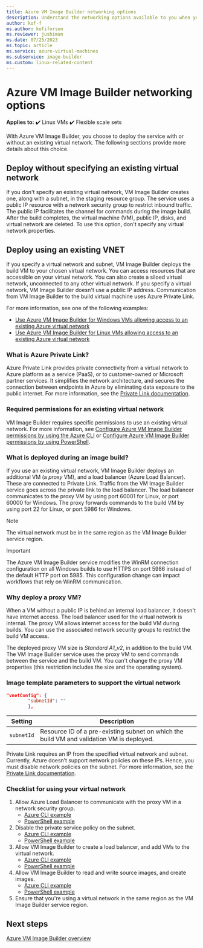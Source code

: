 ```yaml
---
title: Azure VM Image Builder networking options
description: Understand the networking options available to you when you deploy the Azure VM Image Builder service.
author: kof-f
ms.author: kofiforson
ms.reviewer: jushiman
ms.date: 07/25/2023
ms.topic: article
ms.service: azure-virtual-machines
ms.subservice: image-builder
ms.custom: linux-related-content
---
```


# Azure VM Image Builder networking options

**Applies to:** :heavy_check_mark: Linux VMs :heavy_check_mark: Flexible scale sets 

With Azure VM Image Builder, you choose to deploy the service with or without an existing virtual network. The following sections provide more details about this choice.

## Deploy without specifying an existing virtual network

If you don't specify an existing virtual network, VM Image Builder creates one, along with a subnet, in the staging resource group. The service uses a public IP resource with a network security group to restrict inbound traffic. The public IP facilitates the channel for commands during the image build. After the build completes, the virtual machine (VM), public IP, disks, and virtual network are deleted. To use this option, don't specify any virtual network properties.

## Deploy using an existing VNET

If you specify a virtual network and subnet, VM Image Builder deploys the build VM to your chosen virtual network. You can access resources that are accessible on your virtual network. You can also create a siloed virtual network, unconnected to any other virtual network. If you specify a virtual network, VM Image Builder doesn't use a public IP address. Communication from VM Image Builder to the build virtual machine uses Azure Private Link.

For more information, see one of the following examples:

* [Use Azure VM Image Builder for Windows VMs allowing access to an existing Azure virtual network](../windows/image-builder-vnet.md)
* [Use Azure VM Image Builder for Linux VMs allowing access to an existing Azure virtual network](image-builder-vnet.md)

### What is Azure Private Link?

Azure Private Link provides private connectivity from a virtual network to Azure platform as a service (PaaS), or to customer-owned or Microsoft partner services. It simplifies the network architecture, and secures the connection between endpoints in Azure by eliminating data exposure to the public internet. For more information, see the [Private Link documentation](../../private-link/index.yml).

### Required permissions for an existing virtual network

VM Image Builder requires specific permissions to use an existing virtual network. For more information, see [Configure Azure VM Image Builder permissions by using the Azure CLI](image-builder-permissions-cli.md) or [Configure Azure VM Image Builder permissions by using PowerShell](image-builder-permissions-powershell.md).

### What is deployed during an image build?

If you use an existing virtual network, VM Image Builder deploys an additional VM (a *proxy* VM), and a load balancer (Azure Load Balancer). These are connected to Private Link. Traffic from the VM Image Builder service goes across the private link to the load balancer. The load balancer communicates to the proxy VM by using port 60001 for Linux, or port 60000 for Windows. The proxy forwards commands to the build VM by using port 22 for Linux, or port 5986 for Windows.

> [!NOTE]
> The virtual network must be in the same region as the VM Image Builder service region.
> 

> [!IMPORTANT]
> The Azure VM Image Builder service modifies the WinRM connection configuration on all Windows builds to use HTTPS on port 5986 instead of the default HTTP port on 5985. This configuration change can impact workflows that rely on WinRM communication.

### Why deploy a proxy VM?

When a VM without a public IP is behind an internal load balancer, it doesn't have internet access. The load balancer used for the virtual network is internal. The proxy VM allows internet access for the build VM during builds. You can use the associated network security groups to restrict the build VM access.

The deployed proxy VM size is *Standard A1_v2*, in addition to the build VM. The VM Image Builder service uses the proxy VM to send commands between the service and the build VM. You can't change the proxy VM properties (this restriction includes the size and the operating system).

### Image template parameters to support the virtual network

```json
"vnetConfig": {
        "subnetId": ""
        },
```

| Setting | Description |
|---------|---------|
| `subnetId` | Resource ID of a pre-existing subnet on which the build VM and validation VM is deployed. |

Private Link requires an IP from the specified virtual network and subnet. Currently, Azure doesn’t support network policies on these IPs. Hence, you must disable network policies on the subnet. For more information, see the [Private Link documentation](../../private-link/index.yml).

### Checklist for using your virtual network

1. Allow Azure Load Balancer to communicate with the proxy VM in a network security group.
    * [Azure CLI example](image-builder-vnet.md#add-an-nsg-rule)
    * [PowerShell example](../windows/image-builder-vnet.md#add-an-nsg-rule)
2. Disable the private service policy on the subnet.
    * [Azure CLI example](image-builder-vnet.md#disable-private-service-policy-on-the-subnet)
    * [PowerShell example](../windows/image-builder-vnet.md#disable-private-service-policy-on-the-subnet)
3. Allow VM Image Builder to create a load balancer, and add VMs to the virtual network.
    * [Azure CLI example](image-builder-permissions-cli.md#existing-virtual-network-azure-role-example)
    * [PowerShell example](image-builder-permissions-powershell.md#permission-to-customize-images-on-your-virtual-networks)
4. Allow VM Image Builder to read and write source images, and create images.
    * [Azure CLI example](image-builder-permissions-cli.md#custom-image-azure-role-example)
    * [PowerShell example](image-builder-permissions-powershell.md#custom-image-azure-role-example)
5. Ensure that you're using a virtual network in the same region as the VM Image Builder service region.

## Next steps

[Azure VM Image Builder overview](../image-builder-overview.md)
